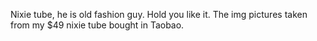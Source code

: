  Nixie tube, he is old fashion guy. Hold you like it.
 The img pictures taken from my $49 nixie tube bought in Taobao.
